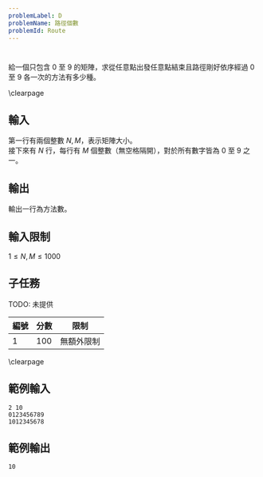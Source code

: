 ```yaml
---
problemLabel: D
problemName: 路徑個數
problemId: Route
---
```


#

給一個只包含 0 至 9 的矩陣，求從任意點出發任意點結束且路徑剛好依序經過 0 至 9 各一次的方法有多少種。  

\clearpage

## 輸入
第一行有兩個整數 $N, M$，表示矩陣大小。  
接下來有 $N$ 行，每行有 $M$ 個整數（無空格隔開），對於所有數字皆為 0 至 9 之一。  

## 輸出
輸出一行為方法數。  

## 輸入限制
$1 \leq N, M \leq 1000$

## 子任務
TODO: 未提供

| 編號 | 分數 |    限制    |
| --- | --- | ---------- |
|  1  | 100 | 無額外限制 |

\clearpage

## 範例輸入
```
2 10
0123456789
1012345678
```

## 範例輸出
```
10
```
